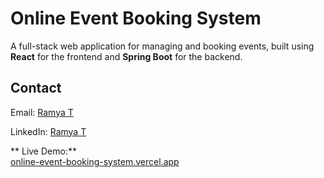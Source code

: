 #  Online Event Booking System

A full-stack web application for managing and booking events, built using **React** for the frontend and **Spring Boot** for the backend.

##  Contact

 Email: [Ramya T](mailto:ramyathangamuthu7783@gmail.com)

 LinkedIn: [Ramya T](https://www.linkedin.com/in/ramya-t-90a925291/)

** Live Demo:**  
[online-event-booking-system.vercel.app](https://online-event-booking-system.vercel.app)
